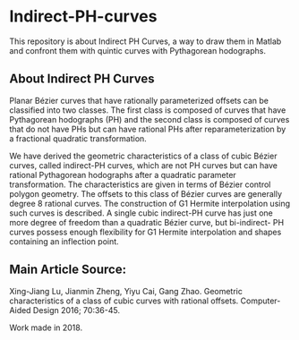 # Indirect-PH-curves
This repository is about Indirect PH Curves, a way to draw them in Matlab and confront them with quintic curves with Pythagorean hodographs.


## About Indirect PH Curves
Planar Bézier curves that have rationally parameterized offsets can be classified into two classes. The first
class is composed of curves that have Pythagorean hodographs (PH) and the second class is composed
of curves that do not have PHs but can have rational PHs after reparameterization by a fractional
quadratic transformation. 

We have derived the geometric characteristics of a class of
cubic Bézier curves, called indirect-PH curves, which are not PH
curves but can have rational Pythagorean hodographs after a
quadratic parameter transformation. The characteristics are given
in terms of Bézier control polygon geometry. The offsets to this
class of Bézier curves are generally degree 8 rational curves. The
construction of G1 Hermite interpolation using such curves is
described. A single cubic indirect-PH curve has just one more
degree of freedom than a quadratic Bézier curve, but bi-indirect-
PH curves possess enough flexibility for G1 Hermite interpolation
and shapes containing an inflection point.

## Main Article Source:
Xing-Jiang Lu, Jianmin Zheng, Yiyu Cai, Gang Zhao.
Geometric characteristics of a class of cubic curves with
rational offsets.
Computer-Aided Design 2016; 70:36-45.


Work made in 2018.
